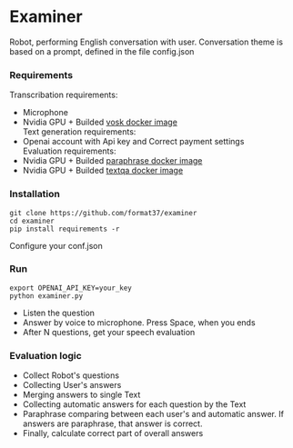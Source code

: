 # Examiner
Robot, performing English conversation with user. Conversation theme is based on a prompt, defined in the file config.json
### Requirements
Transcribation requirements:  
* Microphone  
* Nvidia GPU + Builded [vosk docker image](https://github.com/format37/stt)  
Text generation requirements:  
* Openai account with Api key and Correct payment settings  
Evaluation requirements:  
* Nvidia GPU + Builded [paraphrase docker image](https://github.com/format37/nlp)  
* Nvidia GPU + Builded [textqa docker image](https://github.com/format37/nlp)  
### Installation
```
git clone https://github.com/format37/examiner
cd examiner
pip install requirements -r
```
Configure your conf.json
### Run
```
export OPENAI_API_KEY=your_key
python examiner.py
```
* Listen the question  
* Answer by voice to microphone. Press Space, when you ends  
* After N questions, get your speech evaluation  
### Evaluation logic
* Collect Robot's questions
* Collecting User's answers
* Merging answers to single Text
* Collecting automatic answers for each question by the Text
* Paraphrase comparing between each user's and automatic answer. If answers are paraphrase, that answer is correct.
* Finally, calculate correct part of overall answers
